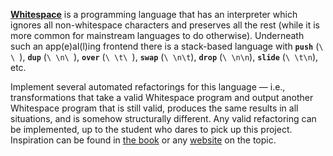 **[Whitespace](https://en.wikipedia.org/wiki/Whitespace_(programming_language))** is a programming language that has an interpreter which ignores all non-whitespace characters and preserves all the rest (while it is more common for mainstream languages to do otherwise). Underneath such an app(e)al(l)ing frontend there is a stack-based language with **`push`** (`\ \ `), **`dup`** (`\ \n\ `), **`over`** (`\ \t\ `), **`swap`** (`\ \n\t`), **`drop`** (`\ \n\n`), **`slide`** (`\ \t\n`), etc.

Implement several automated refactorings for this language — i.e., transformations that take a valid Whitespace program and output another Whitespace program that is still valid, produces the same results in all situations, and is somehow structurally different. Any valid refactoring can be implemented, up to the student who dares to pick up this project. Inspiration can be found in [the book](https://martinfowler.com/books/refactoring.html) or any [website](https://refactoring.guru/refactoring) on the topic.
